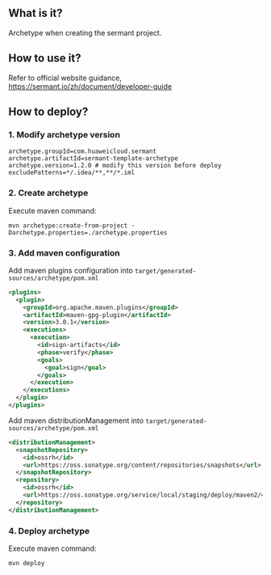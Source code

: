 ## What is it?
Archetype when creating the sermant project.

## How to use it?
Refer to official website guidance, https://sermant.io/zh/document/developer-guide

## How to deploy?
### 1. Modify archetype version

```properties
archetype.groupId=com.huaweicloud.sermant
archetype.artifactId=sermant-template-archetype
archetype.version=1.2.0 # modify this version before deploy
excludePatterns=*/.idea/**,**/*.iml
```

### 2. Create archetype

Execute maven command:

```shell
mvn archetype:create-from-project -Darchetype.properties=./archetype.properties
```

### 3. Add maven configuration

Add maven plugins configuration into `target/generated-sources/archetype/pom.xml`

```xml
<plugins>
  <plugin>
    <groupId>org.apache.maven.plugins</groupId>
    <artifactId>maven-gpg-plugin</artifactId>
    <version>3.0.1</version>
    <executions>
      <execution>
        <id>sign-artifacts</id>
        <phase>verify</phase>
        <goals>
          <goal>sign</goal>
        </goals>
      </execution>
    </executions>
  </plugin>
</plugins>
```

Add maven  distributionManagement into `target/generated-sources/archetype/pom.xml`

```xml
<distributionManagement>
  <snapshotRepository>
    <id>ossrh</id>
    <url>https://oss.sonatype.org/content/repositories/snapshots</url>
  </snapshotRepository>
  <repository>
    <id>ossrh</id>
    <url>https://oss.sonatype.org/service/local/staging/deploy/maven2/</url>
  </repository>
</distributionManagement>
```

### 4. Deploy archetype

Execute maven command:

```shell
mvn deploy
```
